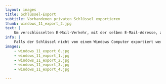 ```yaml
---
layout: images
title: Schlüssel-Export
subtitle: Vorhandenen privaten Schlüssel exportieren
thumb: windows_11_export_2.jpg
text: |
    Um verschlüsselten E-Mail-Verkehr, mit der selben E-Mail-Adresse, auf unterschiedlichen Computern zu betreiben, muss zunächst der **geheime Schlüssel** exportiert werden.
info: |
    Falls der Schlüssel nicht von einem Windows Computer exportiert werden soll, folge der entsprechenden Anleitung für [MacOS](../../../MacOS/Thunderbird/importkey/) oder [Linux](../../../Linux/Thunderbird/importkey/).
images:
    - windows_11_export_0.jpg
    - windows_11_export_1.jpg
    - windows_11_export_2.jpg
    - windows_11_export_3.jpg
    - windows_11_export_4.jpg

---
```

